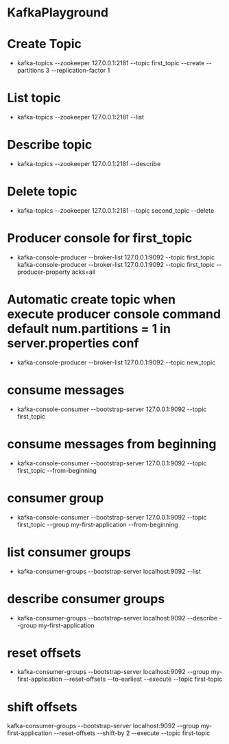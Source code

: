 # KafkaPlayground
# Create Topic
* kafka-topics --zookeeper 127.0.0.1:2181 --topic first_topic --create --partitions 3 --replication-factor 1
# List topic
* kafka-topics --zookeeper 127.0.0.1:2181 --list
# Describe topic
* kafka-topics --zookeeper 127.0.0.1:2181 --describe
# Delete topic
* kafka-topics --zookeeper 127.0.0.1:2181 --topic second_topic --delete
# Producer console for first_topic
* kafka-console-producer --broker-list 127.0.0.1:9092 --topic first_topic
kafka-console-producer --broker-list 127.0.0.1:9092 --topic first_topic --producer-property acks=all
# Automatic create topic when execute producer console command default num.partitions = 1 in server.properties conf
* kafka-console-producer --broker-list 127.0.0.1:9092 --topic new_topic
# consume messages
* kafka-console-consumer --bootstrap-server 127.0.0.1:9092 --topic first_topic
# consume messages from beginning 
* kafka-console-consumer --bootstrap-server 127.0.0.1:9092 --topic first_topic --from-beginning
# consumer group
* kafka-console-consumer --bootstrap-server 127.0.0.1:9092 --topic first_topic --group my-first-application --from-beginning
# list consumer groups
* kafka-consumer-groups --bootstrap-server localhost:9092 --list
# describe consumer groups
* kafka-consumer-groups --bootstrap-server localhost:9092 --describe --group my-first-application
# reset offsets
* kafka-consumer-groups --bootstrap-server localhost:9092 --group my-first-application --reset-offsets --to-earliest --execute --topic first-topic
# shift offsets 
kafka-consumer-groups --bootstrap-server localhost:9092 --group my-first-application --reset-offsets --shift-by 2 --execute --topic first-topic
